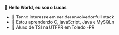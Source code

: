  👋 **Hello World, eu sou o Lucas** 
- 👀 Tenho interesse em ser desenvolvedor full stack
- 🌱 Estou aprendendo C, javaScript, Java e MySQLn
- 👻 Aluno de TSI na UTFPR em Toledo -PR

